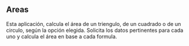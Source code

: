 ## Areas
Esta aplicación, calcula el área de un triengulo, de un cuadrado o de un circulo, según la opción elegida. Solicita los datos pertinentes para cada uno y calcula el área en base a cada formula. 

